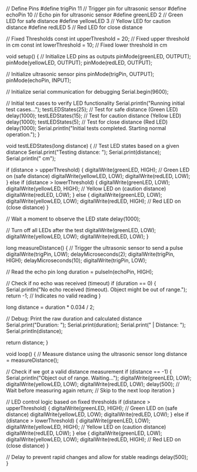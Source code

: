 // Define Pins
#define trigPin 11         // Trigger pin for ultrasonic sensor
#define echoPin 10         // Echo pin for ultrasonic sensor
#define greenLED 2         // Green LED for safe distance
#define yellowLED 3        // Yellow LED for caution distance
#define redLED 5           // Red LED for close distance

// Fixed Thresholds
const int upperThreshold = 20;   // Fixed upper threshold in cm
const int lowerThreshold = 10;   // Fixed lower threshold in cm

void setup() {
  // Initialize LED pins as outputs
  pinMode(greenLED, OUTPUT);
  pinMode(yellowLED, OUTPUT);
  pinMode(redLED, OUTPUT);

  // Initialize ultrasonic sensor pins
  pinMode(trigPin, OUTPUT);
  pinMode(echoPin, INPUT);

  // Initialize serial communication for debugging
  Serial.begin(9600);

  // Initial test cases to verify LED functionality
  Serial.println("Running initial test cases...");
  testLEDStates(25); // Test for safe distance (Green LED)
  delay(1000);
  testLEDStates(15); // Test for caution distance (Yellow LED)
  delay(1000);
  testLEDStates(5);  // Test for close distance (Red LED)
  delay(1000);
  Serial.println("Initial tests completed. Starting normal operation.");
}

void testLEDStates(long distance) {
  // Test LED states based on a given distance
  Serial.print("Testing distance: ");
  Serial.print(distance);
  Serial.println(" cm");

  if (distance > upperThreshold) {
    digitalWrite(greenLED, HIGH);    // Green LED on (safe distance)
    digitalWrite(yellowLED, LOW);
    digitalWrite(redLED, LOW);
  } else if (distance > lowerThreshold) {
    digitalWrite(greenLED, LOW);
    digitalWrite(yellowLED, HIGH);   // Yellow LED on (caution distance)
    digitalWrite(redLED, LOW);
  } else {
    digitalWrite(greenLED, LOW);
    digitalWrite(yellowLED, LOW);
    digitalWrite(redLED, HIGH);      // Red LED on (close distance)
  }

  // Wait a moment to observe the LED state
  delay(1000);

  // Turn off all LEDs after the test
  digitalWrite(greenLED, LOW);
  digitalWrite(yellowLED, LOW);
  digitalWrite(redLED, LOW);
}

long measureDistance() {
  // Trigger the ultrasonic sensor to send a pulse
  digitalWrite(trigPin, LOW);
  delayMicroseconds(2);
  digitalWrite(trigPin, HIGH);
  delayMicroseconds(10);
  digitalWrite(trigPin, LOW);

  // Read the echo pin
  long duration = pulseIn(echoPin, HIGH);

  // Check if no echo was received (timeout)
  if (duration == 0) {
    Serial.println("No echo received (timeout). Object might be out of range.");
    return -1;  // Indicates no valid reading
  }

  long distance = duration * 0.034 / 2;

  // Debug: Print the raw duration and calculated distance
  Serial.print("Duration: ");
  Serial.print(duration);
  Serial.print(" | Distance: ");
  Serial.println(distance);

  return distance;
}

void loop() {
  // Measure distance using the ultrasonic sensor
  long distance = measureDistance();

  // Check if we got a valid distance measurement
  if (distance == -1) {
    Serial.println("Object out of range. Waiting...");
    digitalWrite(greenLED, LOW);
    digitalWrite(yellowLED, LOW);
    digitalWrite(redLED, LOW);
    delay(500); // Wait before measuring again
    return;  // Skip to the next loop iteration
  }

  // LED control logic based on fixed thresholds
  if (distance > upperThreshold) {
    digitalWrite(greenLED, HIGH);    // Green LED on (safe distance)
    digitalWrite(yellowLED, LOW);
    digitalWrite(redLED, LOW);
  } else if (distance > lowerThreshold) {
    digitalWrite(greenLED, LOW);
    digitalWrite(yellowLED, HIGH);   // Yellow LED on (caution distance)
    digitalWrite(redLED, LOW);
  } else {
    digitalWrite(greenLED, LOW);
    digitalWrite(yellowLED, LOW);
    digitalWrite(redLED, HIGH);      // Red LED on (close distance)
  }

  // Delay to prevent rapid changes and allow for stable readings
  delay(500);
}

